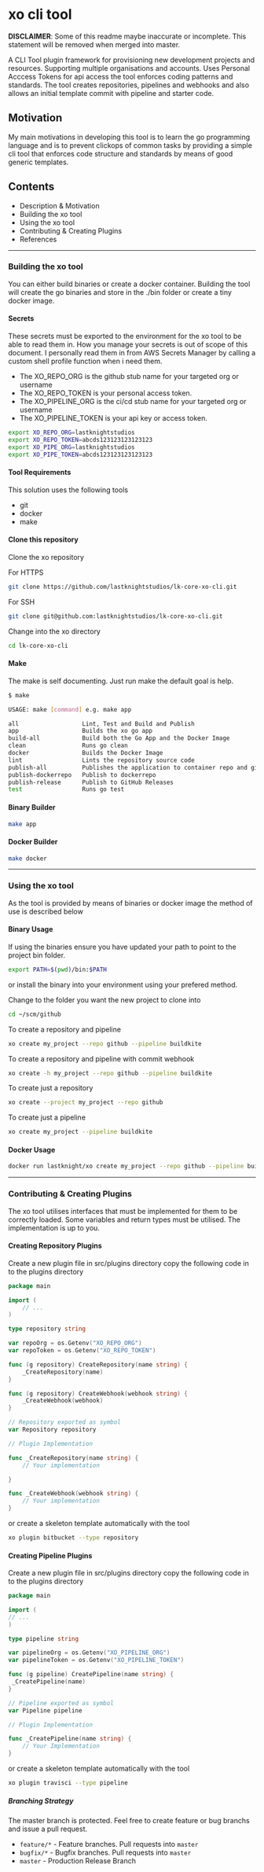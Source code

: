 # xo cli tool

**DISCLAIMER**: Some of this readme maybe inaccurate or incomplete. This statement will be removed when merged into master.

A CLI Tool plugin framework for provisioning new development projects and resources. Supporting multiple organisations and accounts. Uses Personal Acccess Tokens for api access the tool enforces coding patterns and standards.
The tool creates repositories, pipelines and webhooks and also allows an initial template commit with pipeline and starter code.

## Motivation

My main motivations in developing this tool is to learn the go programming language and is to prevent clickops of common tasks by providing a simple cli tool that enforces code structure and standards by means of good generic templates.

## Contents

- Description & Motivation
- Building the xo tool
- Using the xo tool
- Contributing & Creating Plugins
- References

---

### Building the xo tool

You can either build binaries or create a docker container. Building the tool will create the go binaries and store in the ./bin folder or create a tiny docker image.

#### Secrets

These secrets must be exported to the environment for the xo tool to be able to read them in. How you manage your secrets is out of scope of this document. I personally read them in from AWS Secrets Manager by calling a custom shell profile function when i need them.

- The XO_REPO_ORG is the github stub name for  your targeted org or username
- The XO_REPO_TOKEN is your personal access token.
- The XO_PIPELINE_ORG is the ci/cd stub name for your targeted org or username
- The XO_PIPELINE_TOKEN is your api key or access token.

```bash
export XO_REPO_ORG=lastknightstudios
export XO_REPO_TOKEN=abcds123123123123123
export XO_PIPE_ORG=lastknightstudios
export XO_PIPE_TOKEN=abcds123123123123123
```

#### Tool Requirements

This solution uses the following tools

- git
- docker
- make

#### Clone this repository

Clone the xo repository

For HTTPS

```bash
git clone https://github.com/lastknightstudios/lk-core-xo-cli.git
```

For SSH

```bash
git clone git@github.com:lastknightstudios/lk-core-xo-cli.git
```

Change into the xo directory

```bash  
cd lk-core-xo-cli
```

#### Make

The make is self documenting. Just run make the default goal is help.

```bash
$ make

USAGE: make [command] e.g. make app

all                  Lint, Test and Build and Publish
app                  Builds the xo go app
build-all            Build both the Go App and the Docker Image
clean                Runs go clean
docker               Builds the Docker Image
lint                 Lints the repository source code
publish-all          Publishes the application to container repo and github releases
publish-dockerrepo   Publish to dockerrepo
publish-release      Publish to GitHub Releases
test                 Runs go test
```

#### Binary Builder

```bash
make app
```

#### Docker Builder

```bash
make docker
```

---

### Using the xo tool

As the tool is provided by means of binaries or docker image the method of use is described below

#### Binary Usage

If using the binaries ensure you have updated your path to point to the project bin folder.

```bash
export PATH=$(pwd)/bin:$PATH
```

or install the binary into your environment using your prefered method.

Change to the folder you want the new project to clone into

```bash
cd ~/scm/github
```

To create a repository and pipeline

```bash
xo create my_project --repo github --pipeline buildkite
```

To create a repository and pipeline with commit webhook

```bash
xo create -h my_project --repo github --pipeline buildkite
```

To create just a repository

```bash
xo create --project my_project --repo github
```

To create just a pipeline

```bash
xo create my_project --pipeline buildkite
```

#### Docker Usage

```bash
docker run lastknight/xo create my_project --repo github --pipeline buildkite
```

---

### Contributing & Creating Plugins

The xo tool utilises interfaces that must be implemented for them to be correctly loaded. Some variables and return types must be utilised. The implementation is up to you.

#### Creating Repository Plugins

Create a new plugin file in src/plugins directory copy the following code in to the plugins directory

```go
package main

import (
    // ...
)

type repository string

var repoOrg = os.Getenv("XO_REPO_ORG")
var repoToken = os.Getenv("XO_REPO_TOKEN")

func (g repository) CreateRepository(name string) {
	_CreateRepository(name)
}

func (g repository) CreateWebhook(webhook string) {
	_CreateWebhook(webhook)
}

// Repository exported as symbol
var Repository repository

// Plugin Implementation

func _CreateRepository(name string) {
    // Your implementation

}

func _CreateWebhook(webhook string) {
    // Your implementation
}

```

or create a skeleton template automatically with the tool

``` bash
xo plugin bitbucket --type repository
```

#### Creating Pipeline Plugins

Create a new plugin file in src/plugins directory copy the following code in to the plugins directory

```go
package main

import (
// ...
)

type pipeline string

var pipelineOrg = os.Getenv("XO_PIPELINE_ORG")
var pipelineToken = os.Getenv("XO_PIPELINE_TOKEN")

func (g pipeline) CreatePipeline(name string) {
 _CreatePipeline(name)
}

// Pipeline exported as symbol
var Pipeline pipeline

// Plugin Implementation

func _CreatePipeline(name string) {
    // Your Implementation
}
```

or create a skeleton template automatically with the tool

``` bash
xo plugin travisci --type pipeline
```

##### Branching Strategy

The master branch is protected. Feel free to create feature or bug branchs and issue a pull request.

- `feature/*` - Feature branches. Pull requests into `master`
- `bugfix/*`  - Bugfix branches. Pull requests into `master`
- `master`    - Production Release Branch
